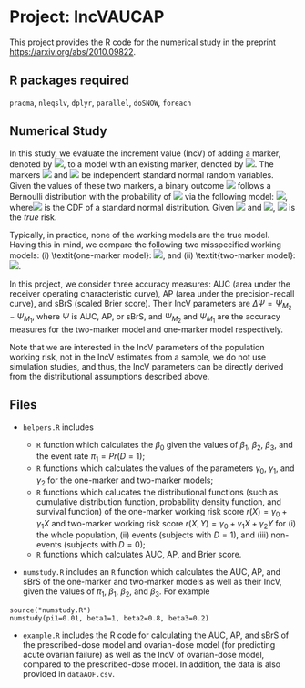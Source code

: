 # Project: IncVAUCAP

This project provides the R code for the numerical study in the preprint <https://arxiv.org/abs/2010.09822>. 

## R packages required

`pracma`, `nleqslv`, `dplyr`, `parallel`, `doSNOW`, `foreach`

## Numerical Study

In this study, we evaluate the increment value (IncV) of adding a marker, denoted by <img src="https://render.githubusercontent.com/render/math?math=Y">, to a model with an existing marker, denoted by <img src="https://render.githubusercontent.com/render/math?math=X">. The markers <img src="https://render.githubusercontent.com/render/math?math=X"> and <img src="https://render.githubusercontent.com/render/math?math=Y"> be independent standard normal random variables. Given the values of these two markers, a binary outcome <img src="https://render.githubusercontent.com/render/math?math=D"> follows a Bernoulli distribution with the probability of <img src="https://render.githubusercontent.com/render/math?math=D=1"> via the following model: <img src="https://render.githubusercontent.com/render/math?math=\pi(X,Y)=Pr(D=1\mid X,Y) = \Phi(\beta_0\+\beta_1X\+\beta_2Y+\beta_3XY)">, where<img src="https://render.githubusercontent.com/render/math?math=\Phi(\cdot)"> is the CDF of a standard normal distribution. Given <img src="https://render.githubusercontent.com/render/math?math=X"> and <img src="https://render.githubusercontent.com/render/math?math=Y">, <img src="https://render.githubusercontent.com/render/math?math=\pi(X,Y)"> is the *true* risk. 

Typically, in practice, none of the working models are the true model. Having this in mind, we compare the following two misspecified working models: (i) \textit{one-marker model}: <img src="https://render.githubusercontent.com/render/math?math=p(X) = \Phi(\gamma_0+\gamma_1X)">, and (ii) \textit{two-marker model}: <img src="https://render.githubusercontent.com/render/math?math=p(X,Y) = \Phi(\gamma_0+\gamma_1X+\gamma_2Y)">. 

In this project, we consider three accuracy measures: AUC (area under the receiver operating characteristic curve), AP (area under the precision-recall curve), and sBrS (scaled Brier score). Their IncV parameters are $\Delta \Psi = \Psi_{M_2} - \Psi_{M_1}$, where $\Psi$ is AUC, AP, or sBrS, and $\Psi_{M_2}$ and $\Psi_{M_1}$ are the accuracy measures for the two-marker model and one-marker model respectively.  

Note that we are interested in the IncV parameters of the population working risk, not in the IncV estimates from a sample, we do not use simulation studies, and thus, the IncV parameters can be directly derived from the distributional assumptions described above.

## Files

* `helpers.R` includes 

    + `R` function which calculates the $\beta_0$ given the values of $\beta_1$, $\beta_2$, $\beta_3$, and the event rate $\pi_1=Pr(D=1)$;
    + `R` functions which calculates the values of the parameters $\gamma_0$, $\gamma_1$, and $\gamma_2$ for the one-marker and two-marker models;
    + `R` functions which calucates the distributional functions (such as cumulative distribution function, probability density function, and survival function) of the one-marker working risk score $r(X)=\gamma_0 + \gamma_1 X$ and two-marker working risk score $r(X,Y)=\gamma_0 + \gamma_1 X+\gamma_2Y$ for (i) the whole population, (ii) events (subjects with $D=1$), and (iii) non-events (subjects with $D=0$);
    + `R` functions which calculates AUC, AP, and Brier score.
    
* `numstudy.R` includes an `R` function which calculates the AUC, AP, and sBrS of the one-marker and two-marker models as well as their IncV, given the values of $\pi_1$, $\beta_1$, $\beta_2$, and $\beta_3$. For example 

```{r}
source("numstudy.R")
numstudy(pi1=0.01, beta1=1, beta2=0.8, beta3=0.2)
```
* `example.R` includes the R code for calculating the AUC, AP, and sBrS of the prescribed-dose model and ovarian-dose model (for predicting acute ovarian failure) as well as the IncV of ovarian-dose model, compared to the prescribed-dose model. In addition, the data is also provided in `dataAOF.csv`.

